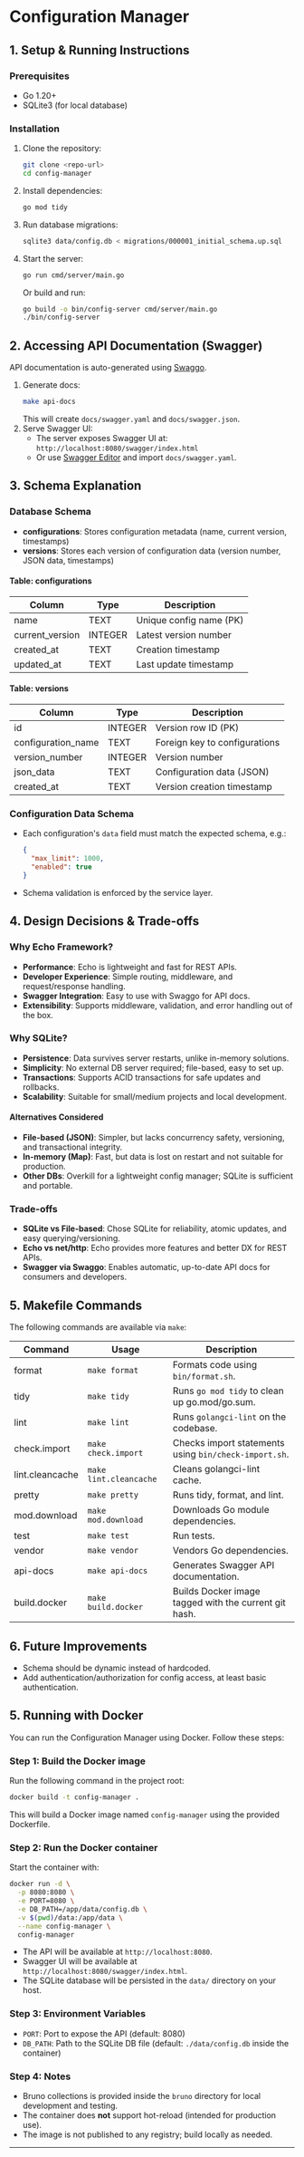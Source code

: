 # Configuration Manager

## 1. Setup & Running Instructions

### Prerequisites

- Go 1.20+
- SQLite3 (for local database)

### Installation

1. Clone the repository:
   ```sh
   git clone <repo-url>
   cd config-manager
   ```
2. Install dependencies:
   ```sh
   go mod tidy
   ```
3. Run database migrations:
   ```sh
   sqlite3 data/config.db < migrations/000001_initial_schema.up.sql
   ```
4. Start the server:
   ```sh
   go run cmd/server/main.go
   ```
   Or build and run:
   ```sh
   go build -o bin/config-server cmd/server/main.go
   ./bin/config-server
   ```

## 2. Accessing API Documentation (Swagger)

API documentation is auto-generated using [Swaggo](https://github.com/swaggo/swag).

1. Generate docs:
   ```sh
   make api-docs
   ```
   This will create `docs/swagger.yaml` and `docs/swagger.json`.
2. Serve Swagger UI:
    - The server exposes Swagger UI at: `http://localhost:8080/swagger/index.html`
    - Or use [Swagger Editor](https://editor.swagger.io/) and import `docs/swagger.yaml`.

## 3. Schema Explanation

### Database Schema

- **configurations**: Stores configuration metadata (name, current version, timestamps)
- **versions**: Stores each version of configuration data (version number, JSON data, timestamps)

#### Table: configurations

| Column          | Type    | Description             |
|-----------------|---------|-------------------------|
| name            | TEXT    | Unique config name (PK) |
| current_version | INTEGER | Latest version number   |
| created_at      | TEXT    | Creation timestamp      |
| updated_at      | TEXT    | Last update timestamp   |

#### Table: versions

| Column             | Type    | Description                   |
|--------------------|---------|-------------------------------|
| id                 | INTEGER | Version row ID (PK)           |
| configuration_name | TEXT    | Foreign key to configurations |
| version_number     | INTEGER | Version number                |
| json_data          | TEXT    | Configuration data (JSON)     |
| created_at         | TEXT    | Version creation timestamp    |

### Configuration Data Schema

- Each configuration's `data` field must match the expected schema, e.g.:
  ```json
  {
    "max_limit": 1000,
    "enabled": true
  }
  ```
- Schema validation is enforced by the service layer.

## 4. Design Decisions & Trade-offs

### Why Echo Framework?

- **Performance**: Echo is lightweight and fast for REST APIs.
- **Developer Experience**: Simple routing, middleware, and request/response handling.
- **Swagger Integration**: Easy to use with Swaggo for API docs.
- **Extensibility**: Supports middleware, validation, and error handling out of the box.

### Why SQLite?

- **Persistence**: Data survives server restarts, unlike in-memory solutions.
- **Simplicity**: No external DB server required; file-based, easy to set up.
- **Transactions**: Supports ACID transactions for safe updates and rollbacks.
- **Scalability**: Suitable for small/medium projects and local development.

#### Alternatives Considered

- **File-based (JSON)**: Simpler, but lacks concurrency safety, versioning, and transactional integrity.
- **In-memory (Map)**: Fast, but data is lost on restart and not suitable for production.
- **Other DBs**: Overkill for a lightweight config manager; SQLite is sufficient and portable.

### Trade-offs

- **SQLite vs File-based**: Chose SQLite for reliability, atomic updates, and easy querying/versioning.
- **Echo vs net/http**: Echo provides more features and better DX for REST APIs.
- **Swagger via Swaggo**: Enables automatic, up-to-date API docs for consumers and developers.

## 5. Makefile Commands

The following commands are available via `make`:

| Command         | Usage                  | Description                                           |
|-----------------|------------------------|-------------------------------------------------------|
| format          | `make format`          | Formats code using `bin/format.sh`.                   |
| tidy            | `make tidy`            | Runs `go mod tidy` to clean up go.mod/go.sum.         |
| lint            | `make lint`            | Runs `golangci-lint` on the codebase.                 |
| check.import    | `make check.import`    | Checks import statements using `bin/check-import.sh`. |
| lint.cleancache | `make lint.cleancache` | Cleans golangci-lint cache.                           |
| pretty          | `make pretty`          | Runs tidy, format, and lint.                          |
| mod.download    | `make mod.download`    | Downloads Go module dependencies.                     |
| test            | `make test`            | Run tests.                                            |
| vendor          | `make vendor`          | Vendors Go dependencies.                              |
| api-docs        | `make api-docs`        | Generates Swagger API documentation.                  |
| build.docker    | `make build.docker`    | Builds Docker image tagged with the current git hash. |

## 6. Future Improvements

- Schema should be dynamic instead of hardcoded.
- Add authentication/authorization for config access, at least basic authentication.

## 5. Running with Docker

You can run the Configuration Manager using Docker. Follow these steps:

### Step 1: Build the Docker image

Run the following command in the project root:
```sh
docker build -t config-manager .
```
This will build a Docker image named `config-manager` using the provided Dockerfile.

### Step 2: Run the Docker container

Start the container with:
```sh
docker run -d \
  -p 8080:8080 \
  -e PORT=8080 \
  -e DB_PATH=/app/data/config.db \
  -v $(pwd)/data:/app/data \
  --name config-manager \
  config-manager
```
- The API will be available at `http://localhost:8080`.
- Swagger UI will be available at `http://localhost:8080/swagger/index.html`.
- The SQLite database will be persisted in the `data/` directory on your host.

### Step 3: Environment Variables

- `PORT`: Port to expose the API (default: 8080)
- `DB_PATH`: Path to the SQLite DB file (default: `./data/config.db` inside the container)

### Step 4: Notes
- Bruno collections is provided inside the `bruno` directory for local development and testing.
- The container does **not** support hot-reload (intended for production use).
- The image is not published to any registry; build locally as needed.
---
